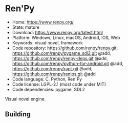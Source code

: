 # Ren'Py

- Home: https://www.renpy.org/
- State: mature
- Download: https://www.renpy.org/latest.html
- Platform: Windows, Linux, macOS, Android, iOS, Web
- Keywords: visual novel, framework
- Code repository: https://github.com/renpy/renpy.git, https://github.com/renpy/pygame_sdl2.git @add, https://github.com/renpy/renpy-deps.git @add, https://github.com/renpy/python-for-android.git @add, https://github.com/renpy/rapt.git @add, https://github.com/renpy/renios.git @add
- Code language: C, Python, Ren'Py
- Code license: LGPL-2.1 (most code under MIT)
- Code dependencies: pygame, SDL2

Visual novel engine.

## Building
